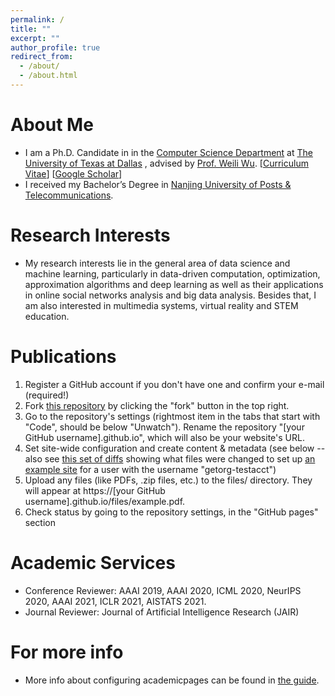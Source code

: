```yaml
---
permalink: /
title: ""
excerpt: ""
author_profile: true
redirect_from: 
  - /about/
  - /about.html
---
```


# About Me
* I am a Ph.D. Candidate in in the [Computer Science Department](https://cs.utdallas.edu/) at [The University of Texas at Dallas](https://www.utdallas.edu/) , advised by [Prof. Weili Wu](https://personal.utdallas.edu/~weiliwu/). [[Curriculum Vitae](http://rongjinutd.github.io/files/rongjin_cv.pdf)] [[Google Scholar](https://scholar.google.com/citations?user=ONLyEOkAAAAJ&hl=en)]  
* I received my Bachelor’s Degree in [Nanjing University of Posts & Telecommunications](http://www.njupt.edu.cn/en/).


# Research Interests
* My research interests lie in the general area of data science and machine learning, particularly in data-driven computation, optimization, approximation algorithms and deep learning as well as their applications in online social networks analysis and big data analysis. Besides that, I am also interested in multimedia systems, virtual reality and STEM education.


# Publications
1. Register a GitHub account if you don't have one and confirm your e-mail (required!)
1. Fork [this repository](https://github.com/academicpages/academicpages.github.io) by clicking the "fork" button in the top right. 
1. Go to the repository's settings (rightmost item in the tabs that start with "Code", should be below "Unwatch"). Rename the repository "[your GitHub username].github.io", which will also be your website's URL.
1. Set site-wide configuration and create content & metadata (see below -- also see [this set of diffs](http://archive.is/3TPas) showing what files were changed to set up [an example site](https://getorg-testacct.github.io) for a user with the username "getorg-testacct")
1. Upload any files (like PDFs, .zip files, etc.) to the files/ directory. They will appear at https://[your GitHub username].github.io/files/example.pdf.  
1. Check status by going to the repository settings, in the "GitHub pages" section


# Academic Services
* Conference Reviewer: AAAI 2019, AAAI 2020, ICML 2020, NeurIPS 2020, AAAI 2021, ICLR 2021, AISTATS 2021.
* Journal Reviewer: Journal of Artificial Intelligence Research (JAIR)


# For more info
* More info about configuring academicpages can be found in [the guide](https://academicpages.github.io/markdown/).
